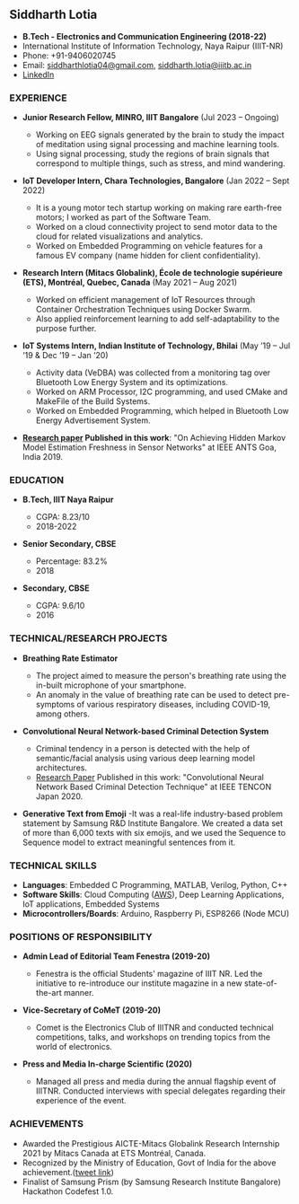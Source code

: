 
## Siddharth Lotia
- **B.Tech - Electronics and Communication Engineering (2018-22)**
- International Institute of Information Technology, Naya Raipur (IIIT-NR)
- Phone: +91-9406020745
- Email: siddharthlotia04@gmail.com, siddharth.lotia@iiitb.ac.in
- [LinkedIn](https://www.linkedin.com/in/siddharth-lotia04/)
  

### EXPERIENCE
- **Junior Research Fellow, MINRO, IIIT Bangalore** (Jul 2023 – Ongoing)
  - Working on EEG signals generated by the brain to study the impact of meditation using signal processing and machine learning tools.
  - Using signal processing, study the regions of brain signals that correspond to multiple things, such as stress, and mind wandering.

- **IoT Developer Intern, Chara Technologies, Bangalore** (Jan 2022 – Sept 2022)
  - It is a young motor tech startup working on making rare earth-free motors; I worked as part of the Software Team.
  - Worked on a cloud connectivity project to send motor data to the cloud for related visualizations and analytics.
  - Worked on Embedded Programming on vehicle features for a famous EV company (name hidden for client confidentiality).

- **Research Intern (Mitacs Globalink), École de technologie supérieure (ETS), Montréal, Quebec, Canada** (May 2021 – Aug 2021)
  - Worked on efficient management of IoT Resources through Container Orchestration Techniques using Docker Swarm.
  - Also applied reinforcement learning to add self-adaptability to the purpose further.

- **IoT Systems Intern, Indian Institute of Technology, Bhilai** (May ’19 – Jul ’19 & Dec ’19 – Jan ’20)
  - Activity data (VeDBA) was collected from a monitoring tag over Bluetooth Low Energy System and its optimizations.
  - Worked on ARM Processor, I2C programming, and used CMake and MakeFile of the Build Systems.
  - Worked on Embedded Programming, which helped in Bluetooth Low Energy Advertisement System.

- **[Research paper](https://ieeexplore.ieee.org/document/9118039) Published in this work**: "On Achieving Hidden Markov Model Estimation Freshness in Sensor Networks" at IEEE ANTS Goa, India 2019.

### EDUCATION
- **B.Tech, IIIT Naya Raipur**
  - CGPA: 8.23/10
  - 2018-2022

- **Senior Secondary, CBSE**
  - Percentage: 83.2%
  - 2018

- **Secondary, CBSE**
  - CGPA: 9.6/10
  - 2016

### TECHNICAL/RESEARCH PROJECTS
- **Breathing Rate Estimator**
  - The project aimed to measure the person's breathing rate using the in-built microphone of your smartphone.
  - An anomaly in the value of breathing rate can be used to detect pre-symptoms of various respiratory diseases, including COVID-19, among others.

- **Convolutional Neural Network-based Criminal Detection System**
  - Criminal tendency in a person is detected with the help of semantic/facial analysis using various deep learning model architectures.
  - [Research Paper](https://ieeexplore.ieee.org/document/9293926) Published in this work: "Convolutional Neural Network Based Criminal Detection Technique" at IEEE TENCON Japan 2020.

- **Generative Text from Emoji**
   -It was a real-life industry-based problem statement by Samsung R&D Institute Bangalore. We created a data set of more than 6,000 texts with six emojis, and we used the Sequence to Sequence model to extract meaningful sentences from it.

### TECHNICAL SKILLS
- **Languages**: Embedded C Programming, MATLAB, Verilog, Python, C++
- **Software Skills**: Cloud Computing ([AWS](https://drive.google.com/file/d/1esZ6yZ22EPezTeGqYXktSnrvD_saQj9z/view)), Deep Learning Applications, IoT applications, Embedded Systems
- **Microcontrollers/Boards**: Arduino, Raspberry Pi, ESP8266 (Node MCU)

### POSITIONS OF RESPONSIBILITY
- **Admin Lead of Editorial Team Fenestra (2019-20)**
  - Fenestra is the official Students' magazine of IIIT NR. Led the initiative to re-introduce our institute magazine in a new state-of-the-art manner.

- **Vice-Secretary of CoMeT (2019-20)**
  - Comet is the Electronics Club of IIITNR and conducted technical competitions, talks, and workshops on trending topics from the world of electronics.

- **Press and Media In-charge Scientific (2020)**
  - Managed all press and media during the annual flagship event of IIITNR. Conducted interviews with special delegates regarding their experience of the event.

### ACHIEVEMENTS
- Awarded the Prestigious AICTE-Mitacs Globalink Research Internship 2021 by Mitacs Canada at ETS Montréal, Canada.
- Recognized by the Ministry of Education, Govt of India for the above achievement.([tweet link](https://twitter.com/EduMinOfIndia/status/1377589279493267458))
- Finalist of Samsung Prism (by Samsung Research Institute Bangalore) Hackathon Codefest 1.0.

